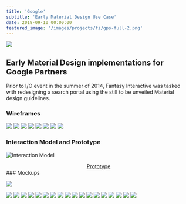 ```yaml
---
title: 'Google'
subtitle: 'Early Material Design Use Case'
date: 2018-09-10 00:00:00
featured_image: '/images/projects/fi/gps-full-2.png'
---
```



<div class="gallery" data-columns="1">
<img src="/images/projects/fi/macbook-fi.png" >
</div>

## Early Material Design implementations for Google Partners

Prior to I/O event in the summer of 2014, Fantasy Interactive was tasked with redesigning a search portal using the still to be unveiled Material design guidelines.



### Wireframes

<div class="gallery" data-columns="3">
<img src="/images/projects/fi/gps_wireframes_Page_1.png">
<img src="/images/projects/fi/gps_wireframes_Page_2.png">
<img src="/images/projects/fi/gps_wireframes_Page_3.png">
<img src="/images/projects/fi/gps_wireframes_Page_4.png">
<img src="/images/projects/fi/gps_wireframes_Page_5.png">

<img src="/images/projects/fi/gps_wireframes_Page_7.png">
<img src="/images/projects/fi/gps_wireframes_Page_8.png">
<img src="/images/projects/fi/gps_wireframes_Page_9.png">
</div>

### Interaction Model and Prototype

![Interaction Model](/images/projects/fi/11.png)
<div style="text-align: center">
<a href="http://angelcolberg.com/2017/assets/prototypes/fi-gps-3" class=" button button--large">Prototype</a>
</div>
### Mockups

![](/images/projects/fi/gp2.gif)


<div class="gallery" data-columns="3">
<img src="/images/projects/fi/gps-visualdesign_Page_21.png">
<img src="/images/projects/fi/gps-visualdesign_Page_22.png">
<img src="/images/projects/fi/gps-visualdesign_Page_23.png">
<img src="/images/projects/fi/gps-visualdesign_Page_24.png">
<img src="/images/projects/fi/gps-visualdesign_Page_25.png">
<img src="/images/projects/fi/gps-visualdesign_Page_26.png">
<img src="/images/projects/fi/gps-visualdesign_Page_27.png">

<img src="/images/projects/fi/gps-visualdesign_Page_10.png">
<img src="/images/projects/fi/gps-visualdesign_Page_11.png">
<img src="/images/projects/fi/gps-visualdesign_Page_12.png">
<img src="/images/projects/fi/gps-visualdesign_Page_13.png">


<img src="/images/projects/fi/5.png">
<img src="/images/projects/fi/6.png">
<img src="/images/projects/fi/7.png">
<img src="/images/projects/fi/8.png">
<img src="/images/projects/fi/fi-gps-alt-colors-1.png">
<img src="/images/projects/fi/fi-gps-alt-colors-2.png">
<img src="/images/projects/fi/fi-gps-alt-colors-3.png">
</div>


